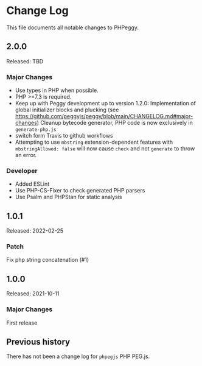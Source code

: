 Change Log
==========

This file documents all notable changes to PHPeggy.

2.0.0
-----

Released: TBD

### Major Changes

- Use types in PHP when possible.
- PHP >=7.3 is required.
- Keep up with Peggy development up to version 1.2.0:
  Implementation of global initializer blocks and plucking (see https://github.com/peggyjs/peggy/blob/main/CHANGELOG.md#major-changes)
  Cleanup bytecode generator, PHP code is now exclusively in `generate-php.js`
- switch form Travis to github workflows
- Attempting to use `mbstring` extension-dependent features with `mbstringAllowed: false`
  will now cause `check` and not `generate` to throw an error.

### Developer

- Added ESLint
- Use PHP-CS-Fixer to check generated PHP parsers
- Use Psalm and PHPStan for static analysis

1.0.1
-----

Released: 2022-02-25

### Patch

Fix php string concatenation (#1)

1.0.0
-----

Released: 2021-10-11

### Major Changes

First release

## Previous history

There has not been a change log for `phpegjs` PHP PEG.js.
